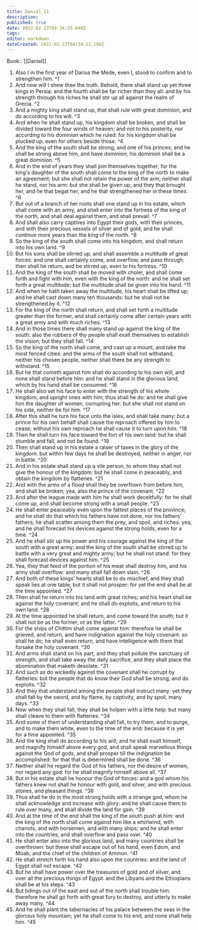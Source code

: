 ```yaml
---
title: Daniel_11
description: 
published: true
date: 2022-02-23T04:34:25.040Z
tags: 
editor: markdown
dateCreated: 2022-02-23T04:34:23.168Z
---
```


 Book:: [[Daniel]]
 1. Also I in the first year of Darius the Mede, even I, stood to confirm and to strengthen him. ^1
 2. And now will I shew thee the truth. Behold, there shall stand up yet three kings in Persia; and the fourth shall be far richer than they all: and by his strength through his riches he shall stir up all against the realm of Grecia. ^2
 3. And a mighty king shall stand up, that shall rule with great dominion, and do according to his will. ^3
 4. And when he shall stand up, his kingdom shall be broken, and shall be divided toward the four winds of heaven; and not to his posterity, nor according to his dominion which he ruled: for his kingdom shall be plucked up, even for others beside those. ^4
 5. And the king of the south shall be strong, and one of his princes; and he shall be strong above him, and have dominion; his dominion shall be a great dominion. ^5
 6. And in the end of years they shall join themselves together; for the king's daughter of the south shall come to the king of the north to make an agreement: but she shall not retain the power of the arm; neither shall he stand, nor his arm: but she shall be given up, and they that brought her, and he that begat her, and he that strengthened her in these times. ^6
 7. But out of a branch of her roots shall one stand up in his estate, which shall come with an army, and shall enter into the fortress of the king of the north, and shall deal against them, and shall prevail: ^7
 8. And shall also carry captives into Egypt their gods, with their princes, and with their precious vessels of silver and of gold; and he shall continue more years than the king of the north. ^8
 9. So the king of the south shall come into his kingdom, and shall return into his own land. ^9
 10. But his sons shall be stirred up, and shall assemble a multitude of great forces: and one shall certainly come, and overflow, and pass through: then shall he return, and be stirred up, even to his fortress. ^10
 11. And the king of the south shall be moved with choler, and shall come forth and fight with him, even with the king of the north: and he shall set forth a great multitude; but the multitude shall be given into his hand. ^11
 12. And when he hath taken away the multitude, his heart shall be lifted up; and he shall cast down many ten thousands: but he shall not be strengthened by it. ^12
 13. For the king of the north shall return, and shall set forth a multitude greater than the former, and shall certainly come after certain years with a great army and with much riches. ^13
 14. And in those times there shall many stand up against the king of the south: also the robbers of thy people shall exalt themselves to establish the vision; but they shall fall. ^14
 15. So the king of the north shall come, and cast up a mount, and take the most fenced cities: and the arms of the south shall not withstand, neither his chosen people, neither shall there be any strength to withstand. ^15
 16. But he that cometh against him shall do according to his own will, and none shall stand before him: and he shall stand in the glorious land, which by his hand shall be consumed. ^16
 17. He shall also set his face to enter with the strength of his whole kingdom, and upright ones with him; thus shall he do: and he shall give him the daughter of women, corrupting her: but she shall not stand on his side, neither be for him. ^17
 18. After this shall he turn his face unto the isles, and shall take many: but a prince for his own behalf shall cause the reproach offered by him to cease; without his own reproach he shall cause it to turn upon him. ^18
 19. Then he shall turn his face toward the fort of his own land: but he shall stumble and fall, and not be found. ^19
 20. Then shall stand up in his estate a raiser of taxes in the glory of the kingdom: but within few days he shall be destroyed, neither in anger, nor in battle. ^20
 21. And in his estate shall stand up a vile person, to whom they shall not give the honour of the kingdom: but he shall come in peaceably, and obtain the kingdom by flatteries. ^21
 22. And with the arms of a flood shall they be overflown from before him, and shall be broken; yea, also the prince of the covenant. ^22
 23. And after the league made with him he shall work deceitfully: for he shall come up, and shall become strong with a small people. ^23
 24. He shall enter peaceably even upon the fattest places of the province; and he shall do that which his fathers have not done, nor his fathers' fathers; he shall scatter among them the prey, and spoil, and riches: yea, and he shall forecast his devices against the strong holds, even for a time. ^24
 25. And he shall stir up his power and his courage against the king of the south with a great army; and the king of the south shall be stirred up to battle with a very great and mighty army; but he shall not stand: for they shall forecast devices against him. ^25
 26. Yea, they that feed of the portion of his meat shall destroy him, and his army shall overflow: and many shall fall down slain. ^26
 27. And both of these kings' hearts shall be to do mischief, and they shall speak lies at one table; but it shall not prosper: for yet the end shall be at the time appointed. ^27
 28. Then shall he return into his land with great riches; and his heart shall be against the holy covenant; and he shall do exploits, and return to his own land. ^28
 29. At the time appointed he shall return, and come toward the south; but it shall not be as the former, or as the latter. ^29
 30. For the ships of Chittim shall come against him: therefore he shall be grieved, and return, and have indignation against the holy covenant: so shall he do; he shall even return, and have intelligence with them that forsake the holy covenant. ^30
 31. And arms shall stand on his part, and they shall pollute the sanctuary of strength, and shall take away the daily sacrifice, and they shall place the abomination that maketh desolate. ^31
 32. And such as do wickedly against the covenant shall he corrupt by flatteries: but the people that do know their God shall be strong, and do exploits. ^32
 33. And they that understand among the people shall instruct many: yet they shall fall by the sword, and by flame, by captivity, and by spoil, many days. ^33
 34. Now when they shall fall, they shall be holpen with a little help: but many shall cleave to them with flatteries. ^34
 35. And some of them of understanding shall fall, to try them, and to purge, and to make them white, even to the time of the end: because it is yet for a time appointed. ^35
 36. And the king shall do according to his will; and he shall exalt himself, and magnify himself above every god, and shall speak marvellous things against the God of gods, and shall prosper till the indignation be accomplished: for that that is determined shall be done. ^36
 37. Neither shall he regard the God of his fathers, nor the desire of women, nor regard any god: for he shall magnify himself above all. ^37
 38. But in his estate shall he honour the God of forces: and a god whom his fathers knew not shall he honour with gold, and silver, and with precious stones, and pleasant things. ^38
 39. Thus shall he do in the most strong holds with a strange god, whom he shall acknowledge and increase with glory: and he shall cause them to rule over many, and shall divide the land for gain. ^39
 40. And at the time of the end shall the king of the south push at him: and the king of the north shall come against him like a whirlwind, with chariots, and with horsemen, and with many ships; and he shall enter into the countries, and shall overflow and pass over. ^40
 41. He shall enter also into the glorious land, and many countries shall be overthrown: but these shall escape out of his hand, even Edom, and Moab, and the chief of the children of Ammon. ^41
 42. He shall stretch forth his hand also upon the countries: and the land of Egypt shall not escape. ^42
 43. But he shall have power over the treasures of gold and of silver, and over all the precious things of Egypt: and the Libyans and the Ethiopians shall be at his steps. ^43
 44. But tidings out of the east and out of the north shall trouble him: therefore he shall go forth with great fury to destroy, and utterly to make away many. ^44
 45. And he shall plant the tabernacles of his palace between the seas in the glorious holy mountain; yet he shall come to his end, and none shall help him. ^45
